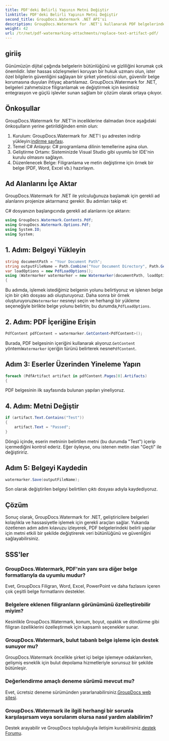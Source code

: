 ```yaml
---
title: PDF'deki Belirli Yapının Metni Değiştir
linktitle: PDF'deki Belirli Yapının Metni Değiştir
second_title: GroupDocs.Watermark .NET API'si
description: GroupDocs.Watermark for .NET'i kullanarak PDF belgelerindeki belirli yapılara ilişkin metni nasıl değiştireceğinizi keşfedin. Belge güvenliğini ve bütünlüğünü zahmetsizce geliştirin.
weight: 42
url: /tr/net/pdf-watermarking-attachments/replace-text-artifact-pdf/
---
```

## giriiş
Günümüzün dijital çağında belgelerin bütünlüğünü ve gizliliğini korumak çok önemlidir. İster hassas sözleşmeleri koruyan bir hukuk uzmanı olun, ister özel bilgilerin güvenliğini sağlayan bir şirket yöneticisi olun, güvenilir belge korumasına duyulan ihtiyaç abartılamaz. GroupDocs.Watermark for .NET, belgeleri zahmetsizce filigranlamak ve değiştirmek için kesintisiz entegrasyon ve güçlü işlevler sunan sağlam bir çözüm olarak ortaya çıkıyor.
## Önkoşullar
GroupDocs.Watermark for .NET'in inceliklerine dalmadan önce aşağıdaki önkoşulların yerine getirildiğinden emin olun:
1. Kurulum: GroupDocs.Watermark for .NET'i şu adresten indirip yükleyin:[indirme sayfası](https://releases.groupdocs.com/Watermark/net/).
2. Temel C# Anlayışı: C# programlama dilinin temellerine aşina olun.
3. Geliştirme Ortamı: Sisteminizde Visual Studio gibi uyumlu bir IDE'nin kurulu olmasını sağlayın.
4. Düzenlenecek Belge: Filigranlama ve metin değiştirme için örnek bir belge (PDF, Word, Excel vb.) hazırlayın.

## Ad Alanlarını İçe Aktar
GroupDocs.Watermark for .NET ile yolculuğunuza başlamak için gerekli ad alanlarını projenize aktarmanız gerekir. Bu adımları takip et:

C# dosyanızın başlangıcında gerekli ad alanlarını içe aktarın:
```csharp
using GroupDocs.Watermark.Contents.Pdf;
using GroupDocs.Watermark.Options.Pdf;
using System.IO;
using System;
```
## 1. Adım: Belgeyi Yükleyin
```csharp
string documentPath = "Your Document Path";
string outputFileName = Path.Combine("Your Document Directory", Path.GetFileName(documentPath));
var loadOptions = new PdfLoadOptions();
using (Watermarker watermarker = new Watermarker(documentPath, loadOptions))
{
```
 Bu adımda, işlemek istediğimiz belgenin yolunu belirtiyoruz ve işlenen belge için bir çıktı dosyası adı oluşturuyoruz. Daha sonra bir örnek oluşturuyoruz`Watermarker` nesneyi seçin ve herhangi bir yükleme seçeneğiyle birlikte belge yolunu belirtin; bu durumda,`PdfLoadOptions`.
## 2. Adım: PDF İçeriğine Erişin
```csharp
PdfContent pdfContent = watermarker.GetContent<PdfContent>();
```
 Burada, PDF belgesinin içeriğini kullanarak alıyoruz.`GetContent` yöntemi`Watermarker` içeriğin türünü belirterek nesne`PdfContent`.
## Adım 3: Eserler Üzerinden Yineleme Yapın
```csharp
foreach (PdfArtifact artifact in pdfContent.Pages[0].Artifacts)
{
```
PDF belgesinin ilk sayfasında bulunan yapıları yineliyoruz.
## 4. Adım: Metni Değiştir
```csharp
if (artifact.Text.Contains("Test"))
{
    artifact.Text = "Passed";
}
```
Döngü içinde, eserin metninin belirtilen metni (bu durumda "Test") içerip içermediğini kontrol ederiz. Eğer öyleyse, onu istenen metin olan "Geçti" ile değiştiririz.
## Adım 5: Belgeyi Kaydedin
```csharp
watermarker.Save(outputFileName);
```
Son olarak değiştirilen belgeyi belirtilen çıktı dosyası adıyla kaydediyoruz.

## Çözüm
Sonuç olarak, GroupDocs.Watermark for .NET, geliştiricilere belgeleri kolaylıkla ve hassasiyetle işlemek için gerekli araçları sağlar. Yukarıda özetlenen adım adım kılavuzu izleyerek, PDF belgelerindeki belirli yapılar için metni etkili bir şekilde değiştirerek veri bütünlüğünü ve güvenliğini sağlayabilirsiniz.
## SSS'ler
### GroupDocs.Watermark, PDF'nin yanı sıra diğer belge formatlarıyla da uyumlu mudur?
Evet, GroupDocs Filigran, Word, Excel, PowerPoint ve daha fazlasını içeren çok çeşitli belge formatlarını destekler.
### Belgelere eklenen filigranların görünümünü özelleştirebilir miyim?
Kesinlikle GroupDocs.Watermark, konum, boyut, opaklık ve döndürme gibi filigran özelliklerini özelleştirmek için kapsamlı seçenekler sunar.
### GroupDocs.Watermark, bulut tabanlı belge işleme için destek sunuyor mu?
GroupDocs.Watermark öncelikle şirket içi belge işlemeye odaklanırken, gelişmiş esneklik için bulut depolama hizmetleriyle sorunsuz bir şekilde bütünleşir.
### Değerlendirme amaçlı deneme sürümü mevcut mu?
 Evet, ücretsiz deneme sürümünden yararlanabilirsiniz.[GroupDocs web sitesi](https://releases.groupdocs.com/).
### GroupDocs.Watermark ile ilgili herhangi bir sorunla karşılaşırsam veya sorularım olursa nasıl yardım alabilirim?
 Destek arayabilir ve GroupDocs topluluğuyla iletişim kurabilirsiniz.[destek Forumu](https://forum.groupdocs.com/c/watermark/19).